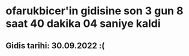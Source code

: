 # ofarukbicer'in gidisine son 3 gun 8 saat 40 dakika 04 saniye kaldi

## Gidis tarihi: 30.09.2022 :(